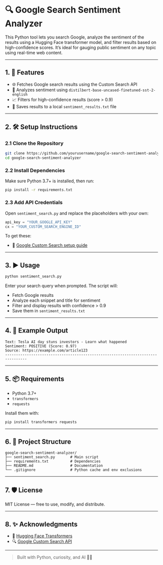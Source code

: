 # 🔍 Google Search Sentiment Analyzer

This Python tool lets you search Google, analyze the sentiment of the results using a Hugging Face transformer model, and filter results based on high-confidence scores. It’s ideal for gauging public sentiment on any topic using real-time web content.

---

## 1. 🚀 Features

- 🌐 Fetches Google search results using the Custom Search API  
- 🤖 Analyzes sentiment using `distilbert-base-uncased-finetuned-sst-2-english`  
- 📈 Filters for high-confidence results (score > 0.9)  
- 📝 Saves results to a local `sentiment_results.txt` file  

---

## 2. 🛠️ Setup Instructions

### 2.1 Clone the Repository

```bash
git clone https://github.com/yourusername/google-search-sentiment-analyzer.git
cd google-search-sentiment-analyzer
```

### 2.2 Install Dependencies

Make sure Python 3.7+ is installed, then run:

```bash
pip install -r requirements.txt
```

### 2.3 Add API Credentials

Open `sentiment_search.py` and replace the placeholders with your own:

```python
api_key = "YOUR_GOOGLE_API_KEY"
cx = "YOUR_CUSTOM_SEARCH_ENGINE_ID"
```

To get these:
- 📘 [Google Custom Search setup guide](https://developers.google.com/custom-search/v1/introduction)

---

## 3. ▶️ Usage

```bash
python sentiment_search.py
```

Enter your search query when prompted. The script will:

- Fetch Google results  
- Analyze each snippet and title for sentiment  
- Filter and display results with confidence > 0.9  
- Save them in `sentiment_results.txt`  

---

## 4. 🧪 Example Output

```
Text: Tesla AI day stuns investors - Learn what happened
Sentiment: POSITIVE (Score: 0.97)
Source: https://example.com/article123
--------------------------------------------------------------------------------
```

---

## 5. 📦 Requirements

- Python 3.7+  
- `transformers`  
- `requests`  

Install them with:

```bash
pip install transformers requests
```

---

## 6. 📁 Project Structure

```
google-search-sentiment-analyzer/
├── sentiment_search.py       # Main script
├── requirements.txt          # Dependencies
├── README.md                 # Documentation
└── .gitignore                # Python cache and env exclusions
```

---

## 7. 🛡️ License

MIT License — free to use, modify, and distribute.

---

## 8. ✨ Acknowledgments

- 🤗 [Hugging Face Transformers](https://huggingface.co/transformers/)
- 🔍 [Google Custom Search API](https://developers.google.com/custom-search)

---

> Built with Python, curiosity, and AI 🔧🧠

